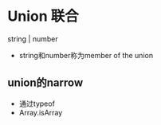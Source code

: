 # Union 联合



string | number

- string和number称为member of the union





## union的narrow

- 通过typeof
- Array.isArray
